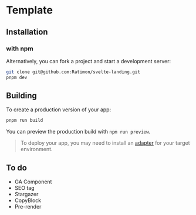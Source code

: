 # Template

## Installation

### with npm


Alternatively, you can fork a project and start a development server:

```bash
git clone git@github.com:Ratimon/svelte-landing.git
pnpm dev
```


## Building

To create a production version of your app:

```bash
pnpm run build
```

You can preview the production build with `npm run preview`.

> To deploy your app, you may need to install an [adapter](https://kit.svelte.dev/docs/adapters) for your target environment.

## To do

- GA Component
- SEO tag
- Stargazer
- CopyBlock
- Pre-render